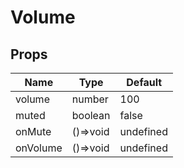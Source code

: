 # Volume

## Props

| Name  | Type  | Default |
| ----- | ----- | ------- |
| volume | number | 100 |
| muted  | boolean | false |
| onMute | ()=>void | undefined |
| onVolume | ()=>void | undefined |

